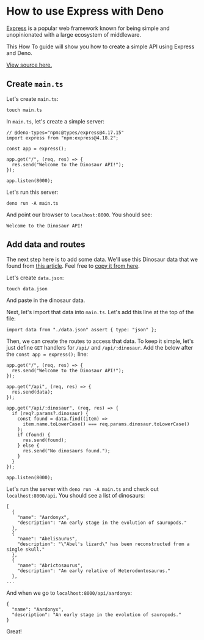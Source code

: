# How to use Express with Deno

[Express](https://expressjs.com/) is a popular web framework known for being
simple and unopinionated with a large ecosystem of middleware.

This How To guide will show you how to create a simple API using Express and
Deno.

[View source here.](https://github.com/denoland/examples/tree/main/with-express)

## Create `main.ts`

Let's create `main.ts`:

```
touch main.ts
```

In `main.ts`, let's create a simple server:

```ts, ignore
// @deno-types="npm:@types/express@4.17.15"
import express from "npm:express@4.18.2";

const app = express();

app.get("/", (req, res) => {
  res.send("Welcome to the Dinosaur API!");
});

app.listen(8000);
```

Let's run this server:

```
deno run -A main.ts
```

And point our browser to `localhost:8000`. You should see:

```
Welcome to the Dinosaur API!
```

## Add data and routes

The next step here is to add some data. We'll use this Dinosaur data that we
found from [this article](https://www.thoughtco.com/dinosaurs-a-to-z-1093748).
Feel free to
[copy it from here](https://github.com/denoland/examples/blob/main/with-express/data.json).

Let's create `data.json`:

```
touch data.json
```

And paste in the dinosaur data.

Next, let's import that data into `main.ts`. Let's add this line at the top of
the file:

```ts, ignore
import data from "./data.json" assert { type: "json" };
```

Then, we can create the routes to access that data. To keep it simple, let's
just define `GET` handlers for `/api/` and `/api/:dinosaur`. Add the below after
the `const app = express();` line:

```ts, ignore
app.get("/", (req, res) => {
  res.send("Welcome to the Dinosaur API!");
});

app.get("/api", (req, res) => {
  res.send(data);
});

app.get("/api/:dinosaur", (req, res) => {
  if (req?.params?.dinosaur) {
    const found = data.find((item) =>
      item.name.toLowerCase() === req.params.dinosaur.toLowerCase()
    );
    if (found) {
      res.send(found);
    } else {
      res.send("No dinosaurs found.");
    }
  }
});

app.listen(8000);
```

Let's run the server with `deno run -A main.ts` and check out
`localhost:8000/api`. You should see a list of dinosaurs:

```json, ignore
[
  {
    "name": "Aardonyx",
    "description": "An early stage in the evolution of sauropods."
  },
  {
    "name": "Abelisaurus",
    "description": "\"Abel's lizard\" has been reconstructed from a single skull."
  },
  {
    "name": "Abrictosaurus",
    "description": "An early relative of Heterodontosaurus."
  },
...
```

And when we go to `localhost:8000/api/aardonyx`:

```json, ignore
{
  "name": "Aardonyx",
  "description": "An early stage in the evolution of sauropods."
}
```

Great!
